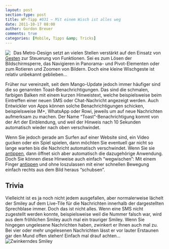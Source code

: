 ```yaml
---
layout: post
section-type: post
title: WP-Tipp #031 – Mit einem Wisch ist alles weg
date: 2011-10-17 08:00
author: Gordon Breuer
comments: true
categories: [Mobile, Tipps &amp; Tricks]
---
```

<p><img style="margin: 0px 10px 0px 0px; display: inline; float: left" align="left" src="http://anheledirwp.blob.core.windows.net/wordpress/2011/10/bedienung2.png" /></p>  <p>Das Metro-Design setzt an vielen Stellen verstärkt auf den Einsatz von <a href="/post/2011/09/12/WP7-Tipp-007-%E2%80%93-Standard-Gesten.aspx">Gesten</a> zur Steuerung von Funktionen. Sei es zum Lösen der Bildschirmsperre, das Navigieren in Panorama- und Pivot-Elementen oder zum Rotieren und Zoomen von Bildern. Doch eine kleine Wischgeste ist relativ unbekannt geblieben…</p>  <p>Früher nur vereinzelt, seit dem Mango-Update jedoch immer häufiger sind die so genannten Toast-Benachrichtigungen. Das sind die schmalen, farbigen Balken mit einem kurzen Hinweistext, welche beispielsweise beim Eintreffen einer neuen SMS oder Chat-Nachricht angezeigt werden. Auch Entwickler von Apps können solche Benachrichtigungen schicken, beispielsweise IM+, WhatsApp oder Rowi, jeweils um auf neue Nachrichten aufmerksam zu machen. Der Name “Toast”-Benachrichtigung kommt von der Art der Einblendung, und weil der Hinweis nach 10 Sekunden automatisch wieder nach oben verschwindet.</p>  <p>Wenn Sie jedoch gerade am Surfen auf einer Website sind, ein Video gucken oder ein Spiel spielen, dann möchten Sie eventuell gar nicht so lange warten bis die Nachricht automatisch verschwindet. Wenn Sie sie <a href="/post/2011/09/12/WP7-Tipp-007-%E2%80%93-Standard-Gesten.aspx">antippen</a>, dann öffnet sich aber automatisch die dazugehörige Anwendung. Doch Sie können diese Hinweise auch einfach “wegwischen”: Mit einem Finger <a href="/post/2011/09/12/WP7-Tipp-007-%E2%80%93-Standard-Gesten.aspx">antippen</a> und ohne loszulassen mit einer schnellen Bewegung einfach rechts aus dem Bild heraus “schubsen”.</p>  <h2>Trivia</h2>  <p>Vielleicht ist es ja noch nicht jedem ausgefallen, aber normalerweise lächelt der Smiley auf dem Live-Tile für die Nachrichten innerhalb der dargestellten Sprechblase immer. Doch das ist nicht alles. Wenn eine SMS nicht zugestellt werden konnte, beispielsweise weil die Nummer falsch war, wird aus dem fröhlichen Smiley auch mal ein trauriger Smiley. Wenn Sie hingegen ungelesene Nachrichten haben, zwinkert er Ihnen auch mal zu. Bei vier oder mehr ungelesenen Nachrichten lässt er vor lauter Erstaunen gar den Mund offen stehen! Einfach mal drauf achten… <img style="border-bottom-style: none; border-left-style: none; border-top-style: none; border-right-style: none" class="wlEmoticon wlEmoticon-winkingsmile" alt="Zwinkerndes Smiley" src="http://anheledirwp.blob.core.windows.net/wordpress/2011/10/wlEmoticon-winkingsmile6.png" /></p>
